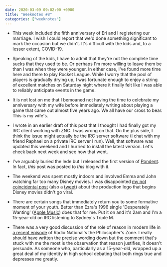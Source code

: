 ```yaml
---
date: 2020-03-09 09:02:00 +0900
title: "Weeknotes #8"
categories: ["weeknotes"]
---
```


- This week included the fifth anniversary of Eri and I registering our marriage. I wish I could report that we'd done something significant to mark the occasion but we didn't. It's difficult with the kids and, to a lesser extent, COVID-19.

- Speaking of the kids, I have to admit that they're not the complete time sucks that they used to be. Or perhaps I'm more willing to leave them be than I was when they were younger. In either case, I've found more time here and there to play Rocket League. While I worry that the pool of players is gradually drying up, I was fortunate enough to enjoy a string of excellent matches on Saturday night where it finally felt like I was able to reliably anticipate events in the game.

- It is not lost on me that I bemoaned not having the time to celebrate my anniversary with my wife before immediately writing about playing a game that came out almost five years ago. We all have our cross to bear. This is my wife's. 

- I wrote in an earlier draft of this post that I thought I had finally got my IRC client working with ZNC. I was wrong on that. On the plus side, I think the issue might actually be the IRC server software (I chat with my friend Raphael on a private IRC server I run). Well, that software was updated this weekend and I hurried to install the latest version. Let's check back next week and see how that went.

- I've arguably buried the lede but I released the first version of [Pondent](https://github.com/pyrmont/pondent/). In fact, _this_ post was posted to _this_ blog with it.

- The weekend was spent mostly indoors and involved Emma and John watching far too many Disney movies. I was disappointed [my not coincidental post](https://updates.inqk.net/post/1583643720.html) (also a [tweet](https://twitter.com/pyrmont/status/1236520653177659393)) about the production logo that begins Disney movies didn't go viral.

- There are certain songs that immediately return you to some formative moment of your youth. Better than Ezra's 1996 single 'Desperately Wanting' ([Apple Music]( https://music.apple.com/us/album/desperately-wanting/357819640?i=357819697)) does that for me. Put it on and it's 2am and I'm a 15-year-old on IRC listening to Sydney's Triple M.

- There was a very good discussion of the role of reason in modern life in [a recent episode](https://www.abc.net.au/radionational/programs/philosopherszone/is-reason-enough/11984392) of Radio National's the Philosopher's Zone. I really should have written the precise wording down but the comment that's stuck with me the most is the observation that reason justifies, it doesn't persuade. As someone who, particularly as a 15-year-old, wrapped up a great deal of my identity in high school debating that both rings true and depresses me greatly.
